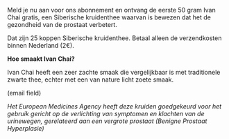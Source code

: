 Meld je nu aan voor ons abonnement en ontvang de eerste 50 gram Ivan Chai gratis, een Siberische kruidenthee waarvan is bewezen dat het de gezondheid van de prostaat verbetert. 

Dat zijn 25 koppen Siberische kruidenthee. Betaal alleen de verzendkosten binnen Nederland (2€).

**Hoe smaakt Ivan Chai?**

Ivan Chai heeft een zeer zachte smaak die vergelijkbaar is met traditionele zwarte thee, echter met een van nature licht zoete smaak.


(email field)


_Het European Medicines Agency heeft deze kruiden goedgekeurd voor het gebruik gericht op de verlichting van symptomen en klachten van de urinewegen, gerelateerd aan een vergrote prostaat (Benigne Prostaat Hyperplasie)_
